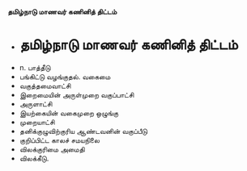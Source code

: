 **தமிழ்நாடு மாணவர் கணினித் திட்டம்**
- # தமிழ்நாடு மாணவர் கணினித் திட்டம்
- n. பாத்தீடு
- பங்கிட்டு வழங்குதல். வகைமை
- வகுத்தமைவாட்சி
- இறைமையின் அருள்முறை வகுப்பாட்சி
- அருளாட்சி
- இயற்கையின் வகைமுறை ஒழுங்கு
- முறையாட்சி
- தனிக்குழுவிற்குரிய ஆண்டவனின் வகுப்பீடு
- குறிப்பிட்ட காலச் சமயநிலை
- விலக்குரிமை அமைதி
- விலக்கீடு.

